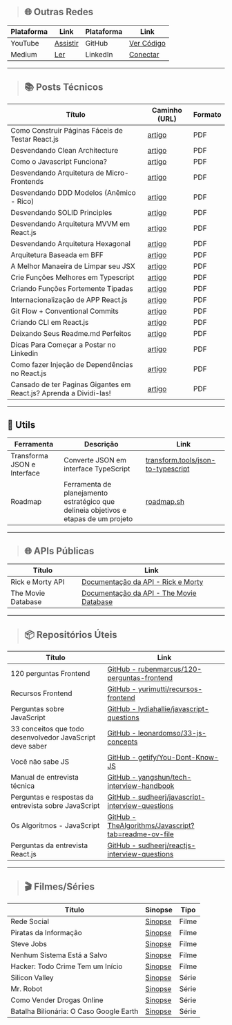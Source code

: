 >## 🌐 Outras Redes

| Plataforma    | Link                                                              | Plataforma    | Link                                                              |
|---------------|--------------------------------------------------------------------|---------------|--------------------------------------------------------------------|
| YouTube       | [Assistir](https://www.youtube.com/@the-coding-hub-r2p/videos)     | GitHub        | [Ver Código](https://github.com/isaac545454)                       |
| Medium        | [Ler](https://medium.com/@Isaac-Gomes)                             | LinkedIn      | [Conectar](https://www.linkedin.com/in/isaac-gomes-matos/)          |

***


>## 📚 Posts Técnicos

| Título                           | Caminho (URL)                                                      | Formato |
|-----------------------------------|---------------------------------------------------------------------|---------|
| Como Construir Páginas Fáceis de Testar React.js | [artigo](./POSTS/1729771983913.pdf) | PDF     |
| Desvendando Clean Architecture | [artigo](./POSTS/1722255239556.pdf) | PDF     |
| Como o Javascript Funciona? | [artigo](./POSTS/1724674537163.pdf) | PDF     |
| Desvendando Arquitetura de Micro-Frontends | [artigo](./POSTS/1724070801501.pdf) | PDF     |
| Desvendando DDD Modelos (Anêmico - Rico) | [artigo](./POSTS/1723464839636.pdf) | PDF     |
| Desvendando SOLID Principles | [artigo](./POSTS/1722859274695.pdf) | PDF     |
| Desvendando Arquitetura MVVM em React.js | [artigo](./POSTS/1721649492129.pdf) | PDF     |
| Desvendando Arquitetura Hexagonal | [artigo](./POSTS/1721037625945.pdf) | PDF     |
| Arquitetura Baseada em BFF | [artigo](./POSTS/1720439960684.pdf) | PDF     |
| A Melhor Manaeira de Limpar seu JSX | [artigo](./POSTS/1719162360215.pdf) | PDF     |
| Crie Funções Melhores em Typescript  | [artigo](./POSTS/1718622172330.pdf) | PDF     |
| Criando Funções Fortemente Tipadas  | [artigo](./POSTS/1716897301697.pdf) | PDF     |
| Internacionalização de APP React.js |  [artigo](./POSTS/1716204529772.pdf) | PDF     |
| Git Flow + Conventional Commits |  [artigo](./POSTS/1714994173936.pdf) | PDF     |
| Criando CLI em React.js | [artigo](./POSTS/1714392516290.pdf) | PDF     |
| Deixando Seus Readme.md Perfeitos | [artigo](./POSTS/1712578522217.pdf) | PDF     |
| Dicas Para Começar a Postar no Linkedin | [artigo](./POSTS/1712125522706.pdf) | PDF     |
| Como fazer Injeção de Dependências no React.js | [artigo](./POSTS/1730079996471.pdf) | PDF     |
| Cansado de ter Paginas Gigantes em React.js? Aprenda a Dividi-las! | [artigo](./POSTS/1730251623082.pdf) | PDF     |


***



## 🔧 Utils
| Ferramenta                 | Descrição                              | Link                                         |
|----------------------------|----------------------------------------|----------------------------------------------|
| Transforma JSON e Interface | Converte JSON em interface TypeScript | [transform.tools/json-to-typescript](https://transform.tools/json-to-typescript) |
| Roadmap                    | Ferramenta de planejamento estratégico que delineia objetivos e etapas de um projeto | [roadmap.sh](https://roadmap.sh/) |


***



>## 🌐 APIs Públicas
| Título                                     | Link                                                                                               |
|--------------------------------------------|----------------------------------------------------------------------------------------------------|
| Rick e Morty API                           | [Documentação da API - Rick e Morty](https://rickandmortyapi.com/documentation)                     |
| The Movie Database                         | [Documentação da API - The Movie Database](https://www.themoviedb.org/movie)     |


***


>## 📦 Repositórios Úteis
| Título                                     | Link                                                                                     |
|--------------------------------------------|------------------------------------------------------------------------------------------|
| 120 perguntas Frontend                     | [GitHub - rubenmarcus/120-perguntas-frontend](https://github.com/rubenmarcus/120-perguntas-frontend) |
| Recursos Frontend                          | [GitHub - yurimutti/recursos-frontend](https://github.com/yurimutti/recursos-frontend)                |
| Perguntas sobre JavaScript                 | [GitHub - lydiahallie/javascript-questions](https://github.com/lydiahallie/javascript-questions)                |
| 33 conceitos que todo desenvolvedor JavaScript deve saber | [GitHub - leonardomso/33-js-concepts](https://github.com/leonardomso/33-js-concepts)         |
| Você não sabe JS                           | [GitHub - getify/You-Dont-Know-JS](https://github.com/getify/You-Dont-Know-JS)         |
| Manual de entrevista técnica               | [GitHub - yangshun/tech-interview-handbook](https://github.com/yangshun/tech-interview-handbook)         |
| Perguntas e respostas da entrevista sobre JavaScript | [GitHub - sudheerj/javascript-interview-questions](https://github.com/sudheerj/javascript-interview-questions) |
| Os Algoritmos - JavaScript              | [GitHub - TheAlgorithms/Javascript?tab=readme-ov-file](https://github.com/TheAlgorithms/Javascript?tab=readme-ov-file)      |
| Perguntas da entrevista React.js         | [GitHub - sudheerj/reactjs-interview-questions](https://github.com/sudheerj/reactjs-interview-questions)         |

***
>## 🎬 Filmes/Séries

| Título                                   | Sinopse                                                                                      | Tipo  |
|------------------------------------------|----------------------------------------------------------------------------------------------|-------|
| Rede Social                              | [Sinopse](https://www.loom.com/share/6ac31e523a194370bed6fead2b824a9b)                    | Filme |
| Piratas da Informação                    | [Sinopse](https://www.adorocinema.com/filmes/filme-133537/)                               | Filme |
| Steve Jobs                               | [Sinopse](https://www.adorocinema.com/filmes/filme-198187/)                               | Filme |
| Nenhum Sistema Está a Salvo             | [Sinopse](https://www.adorocinema.com/filmes/filme-184748/)                               | Filme |
| Hacker: Todo Crime Tem um Início        | [Sinopse](https://www.adorocinema.com/filmes/filme-225237/)                               | Filme |
| Silicon Valley                           | [Sinopse](https://www.adorocinema.com/series/serie-11701/)                                   | Série |
| Mr. Robot                                | [Sinopse](https://www.adorocinema.com/series/serie-17966/)                                   | Série |
| Como Vender Drogas Online                | [Sinopse](https://www.adorocinema.com/series/serie-24352/)                                   | Série |
| Batalha Bilionária: O Caso Google Earth         | [Sinopse](https://www.adorocinema.com/series/serie-27620/)                 | Série |
